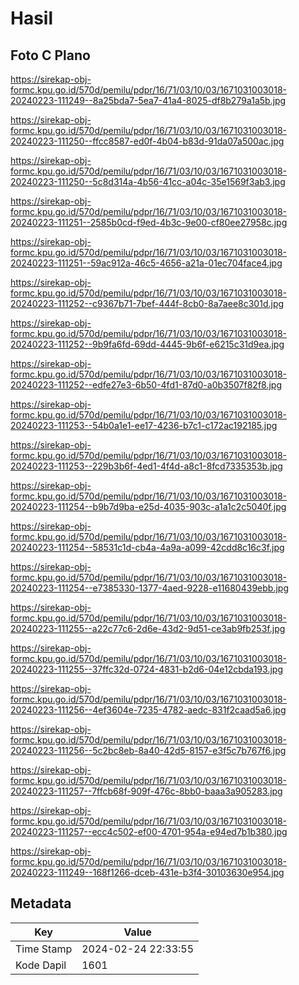 # Hasil

## Foto C Plano

https://sirekap-obj-formc.kpu.go.id/570d/pemilu/pdpr/16/71/03/10/03/1671031003018-20240223-111249--8a25bda7-5ea7-41a4-8025-df8b279a1a5b.jpg

https://sirekap-obj-formc.kpu.go.id/570d/pemilu/pdpr/16/71/03/10/03/1671031003018-20240223-111250--ffcc8587-ed0f-4b04-b83d-91da07a500ac.jpg

https://sirekap-obj-formc.kpu.go.id/570d/pemilu/pdpr/16/71/03/10/03/1671031003018-20240223-111250--5c8d314a-4b56-41cc-a04c-35e1569f3ab3.jpg

https://sirekap-obj-formc.kpu.go.id/570d/pemilu/pdpr/16/71/03/10/03/1671031003018-20240223-111251--2585b0cd-f9ed-4b3c-9e00-cf80ee27958c.jpg

https://sirekap-obj-formc.kpu.go.id/570d/pemilu/pdpr/16/71/03/10/03/1671031003018-20240223-111251--59ac912a-46c5-4656-a21a-01ec704face4.jpg

https://sirekap-obj-formc.kpu.go.id/570d/pemilu/pdpr/16/71/03/10/03/1671031003018-20240223-111252--c9367b71-7bef-444f-8cb0-8a7aee8c301d.jpg

https://sirekap-obj-formc.kpu.go.id/570d/pemilu/pdpr/16/71/03/10/03/1671031003018-20240223-111252--9b9fa6fd-69dd-4445-9b6f-e6215c31d9ea.jpg

https://sirekap-obj-formc.kpu.go.id/570d/pemilu/pdpr/16/71/03/10/03/1671031003018-20240223-111252--edfe27e3-6b50-4fd1-87d0-a0b3507f82f8.jpg

https://sirekap-obj-formc.kpu.go.id/570d/pemilu/pdpr/16/71/03/10/03/1671031003018-20240223-111253--54b0a1e1-ee17-4236-b7c1-c172ac192185.jpg

https://sirekap-obj-formc.kpu.go.id/570d/pemilu/pdpr/16/71/03/10/03/1671031003018-20240223-111253--229b3b6f-4ed1-4f4d-a8c1-8fcd7335353b.jpg

https://sirekap-obj-formc.kpu.go.id/570d/pemilu/pdpr/16/71/03/10/03/1671031003018-20240223-111254--b9b7d9ba-e25d-4035-903c-a1a1c2c5040f.jpg

https://sirekap-obj-formc.kpu.go.id/570d/pemilu/pdpr/16/71/03/10/03/1671031003018-20240223-111254--58531c1d-cb4a-4a9a-a099-42cdd8c16c3f.jpg

https://sirekap-obj-formc.kpu.go.id/570d/pemilu/pdpr/16/71/03/10/03/1671031003018-20240223-111254--e7385330-1377-4aed-9228-e11680439ebb.jpg

https://sirekap-obj-formc.kpu.go.id/570d/pemilu/pdpr/16/71/03/10/03/1671031003018-20240223-111255--a22c77c6-2d6e-43d2-9d51-ce3ab9fb253f.jpg

https://sirekap-obj-formc.kpu.go.id/570d/pemilu/pdpr/16/71/03/10/03/1671031003018-20240223-111255--37ffc32d-0724-4831-b2d6-04e12cbda193.jpg

https://sirekap-obj-formc.kpu.go.id/570d/pemilu/pdpr/16/71/03/10/03/1671031003018-20240223-111256--4ef3604e-7235-4782-aedc-831f2caad5a6.jpg

https://sirekap-obj-formc.kpu.go.id/570d/pemilu/pdpr/16/71/03/10/03/1671031003018-20240223-111256--5c2bc8eb-8a40-42d5-8157-e3f5c7b767f6.jpg

https://sirekap-obj-formc.kpu.go.id/570d/pemilu/pdpr/16/71/03/10/03/1671031003018-20240223-111257--7ffcb68f-909f-476c-8bb0-baaa3a905283.jpg

https://sirekap-obj-formc.kpu.go.id/570d/pemilu/pdpr/16/71/03/10/03/1671031003018-20240223-111257--ecc4c502-ef00-4701-954a-e94ed7b1b380.jpg

https://sirekap-obj-formc.kpu.go.id/570d/pemilu/pdpr/16/71/03/10/03/1671031003018-20240223-111249--168f1266-dceb-431e-b3f4-30103630e954.jpg


## Metadata

| Key        | Value               |
| ---------- | ------------------- |
| Time Stamp | 2024-02-24 22:33:55 |
| Kode Dapil | 1601                |



